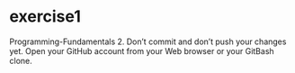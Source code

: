 # exercise1
Programming-Fundamentals
2. Don’t commit and don’t push your changes yet.
Open your GitHub account from your Web browser or your GitBash clone. 
